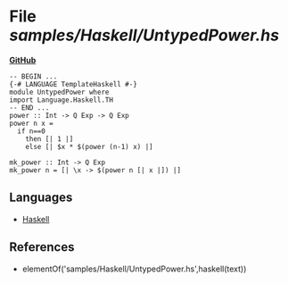 # File _samples/Haskell/UntypedPower.hs_
**[GitHub](https://github.com/softlang/yas/blob/master/samples/Haskell/UntypedPower.hs)**
```
-- BEGIN ...
{-# LANGUAGE TemplateHaskell #-}
module UntypedPower where
import Language.Haskell.TH
-- END ...
power :: Int -> Q Exp -> Q Exp
power n x =
  if n==0
    then [| 1 |]
    else [| $x * $(power (n-1) x) |]

mk_power :: Int -> Q Exp
mk_power n = [| \x -> $(power n [| x |]) |]
```

## Languages
* [Haskell](../languages/Haskell.md)

## References
* elementOf('samples/Haskell/UntypedPower.hs',haskell(text))
